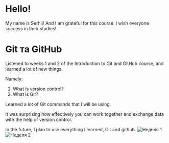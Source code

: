 # Hello! 
My name is Serhii!
And I am grateful for this course. I wish everyone success in their studies!

# Git та GitHub
Listened to weeks 1 and 2 of the Introduction to Git and GitHub course, and
learned a lot of new things.

Namely:
1. What is version control?
2. What is Git?

Learned a lot of Git commands that I will be using.

It was surprising how effectively you can work together and exchange data with the help of version control.

In the future, I plan to use everything I learned, Git and github.
![Неделя 1](https://user-images.githubusercontent.com/102415330/181934821-ffe6d86d-d1d2-4456-971a-069179ce5fe1.jpg)
![Неделя 2](https://user-images.githubusercontent.com/102415330/181934823-ab31aed8-02a3-4db8-909d-028e9e15542c.jpg)
